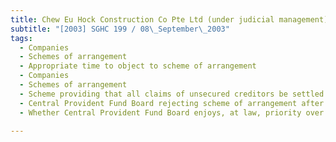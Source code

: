 ```yaml
---
title: Chew Eu Hock Construction Co Pte Ltd (under judicial management) v Central Provident 
subtitle: "[2003] SGHC 199 / 08\_September\_2003"
tags:
  - Companies
  - Schemes of arrangement
  - Appropriate time to object to scheme of arrangement
  - Companies
  - Schemes of arrangement
  - Scheme providing that all claims of unsecured creditors be settled by conversion into shares of public listed company
  - Central Provident Fund Board rejecting scheme of arrangement after scheme becoming effective
  - Whether Central Provident Fund Board enjoys, at law, priority over the other unsecured creditors visa-a-vis approved scheme of arrangement

---
```


